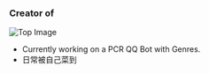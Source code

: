 ### Creator of

![Top Image](https://github.com/zjdavid/MFSCalendar/blob/master/Images/TopImage.png?raw=true)

- Currently working on a PCR QQ Bot with Genres.
- 日常被自己菜到
<!--
**zjdavid/zjdavid** is a ✨ _special_ ✨ repository because its `README.md` (this file) appears on your GitHub profile.

Here are some ideas to get you started:

- 🔭 I’m currently working on ...
- 🌱 I’m currently learning ...
- 👯 I’m looking to collaborate on ...
- 🤔 I’m looking for help with ...
- 💬 Ask me about ...
- 📫 How to reach me: ...
- 😄 Pronouns: ...
- ⚡ Fun fact: ...
-->
